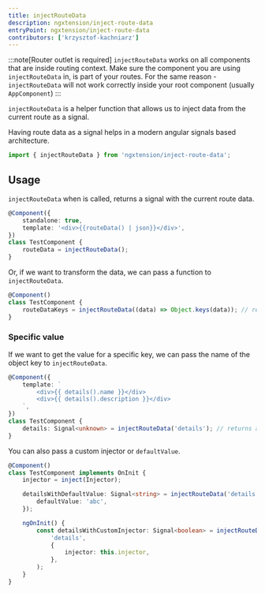 ```yaml
---
title: injectRouteData
description: ngxtension/inject-route-data
entryPoint: ngxtension/inject-route-data
contributors: ['krzysztof-kachniarz']
---
```


:::note[Router outlet is required]
`injectRouteData` works on all components that are inside routing context. Make sure the component you are using `injectRouteData` in, is part of your routes.
For the same reason - `injectRouteData` will not work correctly inside your root component (usually `AppComponent`)
:::

`injectRouteData` is a helper function that allows us to inject data from the current route as a signal.

Having route data as a signal helps in a modern angular signals based architecture.

```ts
import { injectRouteData } from 'ngxtension/inject-route-data';
```

## Usage

`injectRouteData` when is called, returns a signal with the current route data.

```ts
@Component({
	standalone: true,
	template: '<div>{{routeData() | json}}</div>',
})
class TestComponent {
	routeData = injectRouteData();
}
```

Or, if we want to transform the data, we can pass a function to `injectRouteData`.

```ts
@Component()
class TestComponent {
	routeDataKeys = injectRouteData((data) => Object.keys(data)); // returns a signal with the keys of the route data object
}
```

### Specific value

If we want to get the value for a specific key, we can pass the name of the object key to `injectRouteData`.

```ts
@Component({
	template: `
		<div>{{ details().name }}</div>
		<div>{{ details().description }}</div>
	`,
})
class TestComponent {
	details: Signal<unknown> = injectRouteData('details'); // returns a signal with the value of the details key in route data object
}
```

You can also pass a custom injector or `defaultValue`.

```ts
@Component()
class TestComponent implements OnInit {
	injector = inject(Injector);

	detailsWithDefaultValue: Signal<string> = injectRouteData('details', {
		defaultValue: 'abc',
	});

	ngOnInit() {
		const detailsWithCustomInjector: Signal<boolean> = injectRouteData(
			'details',
			{
				injector: this.injector,
			},
		);
	}
}
```
